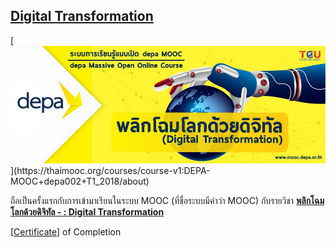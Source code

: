 ﻿## **[Digital Transformation](https://thaimooc.org/courses/course-v1:DEPA-MOOC+depa002+T1_2018/about)**

[![](./img/depa002.jpg "พลิกโฉมโลกด้วยดิจิทัล - Digital Transformation - https://thaimooc.org/asset-v1:DEPA-MOOC+depa002+T1_2018+type@asset+block@Website_depa_-_Link_MOOC-10.jpg")](https://thaimooc.org/courses/course-v1:DEPA-MOOC+depa002+T1_2018/about)

ถือเป็นครั้งแรกกับการเข้ามาเรียนในระบบ MOOC (ที่ชื่อระบบมีคำว่า MOOC) กับรายวิชา [**พลิกโฉมโลกด้วยดิจิทัล - : Digital Transformation**](https://thaimooc.org/courses/course-v1:DEPA-MOOC+depa002+T1_2018/about)

[[Certificate](https://thaimooc.org/edxphp/getcer/725198503f2100d7f3c1bf6c2cbc8ba86024c158)] of Completion